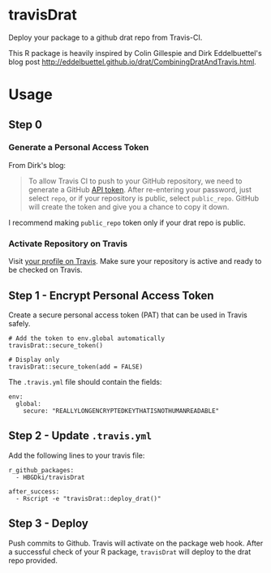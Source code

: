 # travisDrat

Deploy your package to a github drat repo from Travis-CI.

This R package is heavily inspired by Colin Gillespie and Dirk Eddelbuettel's blog post http://eddelbuettel.github.io/drat/CombiningDratAndTravis.html.

# Usage

## Step 0

### Generate a Personal Access Token

From Dirk's blog:

> To allow Travis CI to push to your GitHub repository, we need to generate a GitHub [API token](https://github.com/settings/tokens/new). After re-entering your password, just select `repo`, or if your repository is public, select `public_repo`. GitHub will create the token and give you a chance to copy it down.

I recommend making `public_repo` token only if your drat repo is public.


### Activate Repository on Travis

Visit [your profile on Travis](https://travis-ci.org/profile). Make sure your repository is active and ready to be checked on Travis.


## Step 1 - Encrypt Personal Access Token

Create a secure personal access token (PAT) that can be used in Travis safely.

```{r}
# Add the token to env.global automatically
travisDrat::secure_token()

# Display only
travisDrat::secure_token(add = FALSE)
```

The `.travis.yml` file should contain the fields:

```{yaml}
env:
  global:
    secure: "REALLYLONGENCRYPTEDKEYTHATISNOTHUMANREADABLE"
```


## Step 2 - Update `.travis.yml`

Add the following lines to your travis file:

```{yaml}
r_github_packages:
  - HBGDki/travisDrat

after_success:
  - Rscript -e "travisDrat::deploy_drat()"
```

## Step 3 - Deploy

Push commits to Github.  Travis will activate on the package web hook.  After a successful check of your R package, `travisDrat` will deploy to the drat repo provided.
